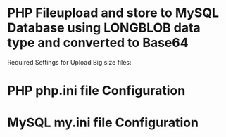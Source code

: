 PHP Fileupload and store to MySQL Database using LONGBLOB data type and converted to Base64
===========================================================================================

Required Settings for Upload Big size files:

PHP php.ini file Configuration
===============================

MySQL my.ini file Configuration
================================
